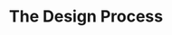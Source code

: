 ---
title: The Design Process
week: 2
number: 1

resources:
  articles:
    -
      url: http://v2.centralstory.com/about/squiggle/
      title: That Squiggle of the Design Process
  videos:
    - title: Simon Sinek on “Start with why”
      url: http://www.youtube.com/watch?v=wMLSrqYk0UE


terms:
  -
    term: Dieter Rams
    definition: A highly celebrated product designer best known for his long career at Braun. [See Wikipedia](http://en.wikipedia.org/wiki/Dieter_Rams)
  -
    term: Damien Newman
    definition: Best known for creating the Design Process Squiggle, Damien worked at IDEO and frog design before founding the firm Central. He also teaches at Stanford.
  -
    term: User-centered design
    definition: |
      [See Wikipedia](http://en.wikipedia.org/wiki/User-centered_design)
  -
    term: Activity-centered design
    definition: |
      [See Wikipedia](http://en.wikipedia.org/wiki/Activity-centered_design)
  -
    term: Process-centered design
    definition: |
      [See Wikipedia](http://en.wikipedia.org/wiki/Process-centered_design)
  -
    term: Empathic design
    definition: |
      [See Wikipedia](http://en.wikipedia.org/wiki/Empathic_design)
  -
    term: Divergent Thinking
    definition: Divergent thinking pertains to any method that encourages broad exploration in order to generate creative ideas.
  -
    term: Convergent Thinking
    definition: Convergent thinking pertains to any method that focuses on a team coming up with a single, agreed-upon solution.
  -
    term: Double Diamond Model
    definition: The underlying design process framework shared by many design organizations, as discovered by research done by The Design Council. [See PDF](http://www.designcouncil.org.uk/sites/default/files/asset/document/ElevenLessons_Design_Council%20(2).pdf)
  -
    term: Paul Rand
    definition: One of the most famous graphic designers, especially known for creating timeless, iconic logos for corporations including IBM, UPS, Enron, ABC, and others.
  -
    term: Charles Eames
    definition: Along with his wife Ray, iconic product designer most known for designing furniture for Herman Miller. [See Wikipedia](http://en.wikipedia.org/wiki/Charles_and_Ray_Eames)
  -
    term: Five Whys Technique
    definition: An iterative question-asking technique used to discover the root cause of a problem. [See Wikipedia](http://en.wikipedia.org/wiki/5_Whys)


---